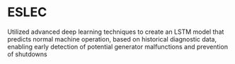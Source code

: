 # ESLEC
Utilized advanced deep learning techniques to create an LSTM model that predicts normal machine operation, based on historical diagnostic data, enabling early detection of potential generator malfunctions and prevention of shutdowns

